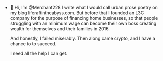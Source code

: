 - 👋 Hi, I’m @Merchant228
  I write what I would call urban prose poetry on my blog liferaftintheabyss.com.
  But before that I founded an L3C company for the purpose of financing home businesses, so that people
  struggling with an minimum wage can become their own boss creating wealth for themselves and their families in 2016.

  And honestly, I failed miserably.
  Then along came crypto, and I have a chance to to succeed.

  I need all the help I can get.
  
  

<!---
Merchant228/Merchant228 is a ✨ special ✨ repository because its `README.md` (this file) appears on your GitHub profile.
You can click the Preview link to take a look at your changes.
--->
